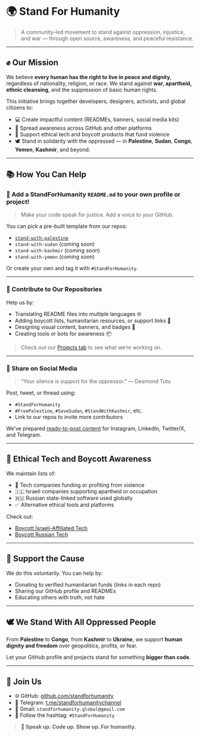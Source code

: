 # 🌍 Stand For Humanity

> A community-led movement to stand against oppression, injustice, and war — through open source, awareness, and peaceful resistance.

---

## ✊ Our Mission

We believe **every human has the right to live in peace and dignity**, regardless of nationality, religion, or race. We stand against **war, apartheid, ethnic cleansing**, and the suppression of basic human rights.

This initiative brings together developers, designers, activists, and global citizens to:

- 💻 Create impactful content (READMEs, banners, social media kits)
- 📢 Spread awareness across GitHub and other platforms
- 🤝 Support ethical tech and boycott products that fund violence
- 🕊️ Stand in solidarity with the oppressed — in **Palestine**, **Sudan**, **Congo**, **Yemen**, **Kashmir**, and beyond.

---

## 📚 How You Can Help

### 🔹 Add a StandForHumanity `README.md` to your own profile or project!

> Make your code speak for justice. Add a voice to your GitHub.

You can pick a pre-built template from our repos:
- [`stand-with-palestine`](https://github.com/standforhumanity/stand-with-palestine)
- `stand-with-sudan` (coming soon)
- `stand-with-kashmir` (coming soon)
- `stand-with-yemen` (coming soon)

Or create your own and tag it with `#StandForHumanity`.

---

### 🔹 Contribute to Our Repositories

Help us by:
- Translating README files into multiple languages 🌐
- Adding boycott lists, humanitarian resources, or support links 📄
- Designing visual content, banners, and badges 🎨
- Creating tools or bots for awareness 📦

> Check out our [Projects tab](https://github.com/standforhumanity) to see what we’re working on.

---

### 🔹 Share on Social Media

> “Your silence is support for the oppressor.” — Desmond Tutu

Post, tweet, or thread using:
- `#StandForHumanity`
- `#FreePalestine`, `#SaveSudan`, `#StandWithKashmir`, etc.
- Link to our repos to invite more contributors

We’ve prepared [ready-to-post content](https://github.com/standforhumanity/social-media-kit) for Instagram, LinkedIn, Twitter/X, and Telegram.

---

## 🛑 Ethical Tech and Boycott Awareness

We maintain lists of:
- 🧨 Tech companies funding or profiting from violence
- 🇮🇱 Israeli companies supporting apartheid or occupation
- 🇷🇺 Russian state-linked software used globally
- ✅ Alternative ethical tools and platforms

Check out:
- [Boycott Israeli-Affiliated Tech](https://github.com/standforhumanity/boycott-israel-tech)
- [Boycott Russian Tech](https://github.com/standforhumanity/boycott-russian-tech)

---

## 🧡 Support the Cause

We do this voluntarily. You can help by:
- Donating to verified humanitarian funds (links in each repo)
- Sharing our GitHub profile and READMEs
- Educating others with truth, not hate

---

## 🕊️ We Stand With All Oppressed People

From **Palestine** to **Congo**, from **Kashmir** to **Ukraine**, we support **human dignity and freedom** over geopolitics, profits, or fear.

Let your GitHub profile and projects stand for something **bigger than code**.

---

## 🤝 Join Us

- 🌐 GitHub: [github.com/standforhumanity](https://github.com/standforhumanity)
- 💬 Telegram: [t.me/standforhumanitychannel](#)
- 📩 Gmail: `standforhumanity.global@gmail.com`
- 🖤 Follow the hashtag: `#StandForHumanity`

> **📣 Speak up. Code up. Show up. For humanity.**
